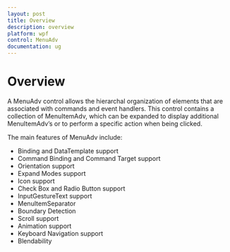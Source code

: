 ```yaml
---
layout: post
title: Overview
description: overview
platform: wpf
control: MenuAdv
documentation: ug
---
```


# Overview

A MenuAdv control allows the hierarchal organization of elements that are associated with commands and event handlers. This control contains a collection of MenuItemAdv, which can be expanded to display additional MenuItemAdv’s or to perform a specific action when being clicked. 

The main features of MenuAdv include:

* Binding and DataTemplate support
* Command Binding and Command Target support
* Orientation support
* Expand Modes support
* Icon support
* Check Box and Radio Button support
* InputGestureText support
* MenuItemSeparator
* Boundary Detection
* Scroll support 
* Animation support
* Keyboard Navigation support
* Blendability



